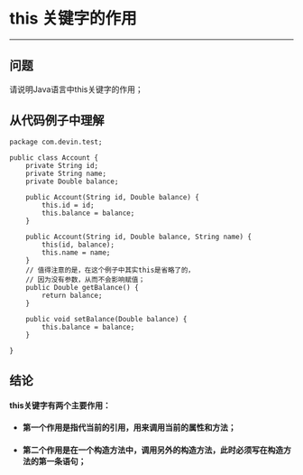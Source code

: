# this 关键字的作用
---
## 问题
请说明Java语言中this关键字的作用；
## 从代码例子中理解
```
package com.devin.test;

public class Account {
	private String id;
	private String name;
	private Double balance;

	public Account(String id, Double balance) {
		this.id = id;
		this.balance = balance;
	}

	public Account(String id, Double balance, String name) {
		this(id, balance);
		this.name = name;
	}
	// 值得注意的是，在这个例子中其实this是省略了的，
	// 因为没有参数，从而不会影响赋值；
	public Double getBalance() {
		return balance;
	}

	public void setBalance(Double balance) {
		this.balance = balance;
	}

}
```
## 结论
#### this关键字有两个主要作用：
* #### 第一个作用是指代当前的引用，用来调用当前的属性和方法；
* #### 第二个作用是在一个构造方法中，调用另外的构造方法，此时必须写在构造方法的第一条语句；